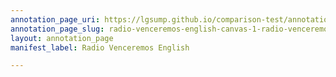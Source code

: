 ```yaml
---
annotation_page_uri: https://lgsump.github.io/comparison-test/annotations/radio-venceremos-english-canvas-1-radio-venceremos.json
annotation_page_slug: radio-venceremos-english-canvas-1-radio-venceremos
layout: annotation_page
manifest_label: Radio Venceremos English

---
```

